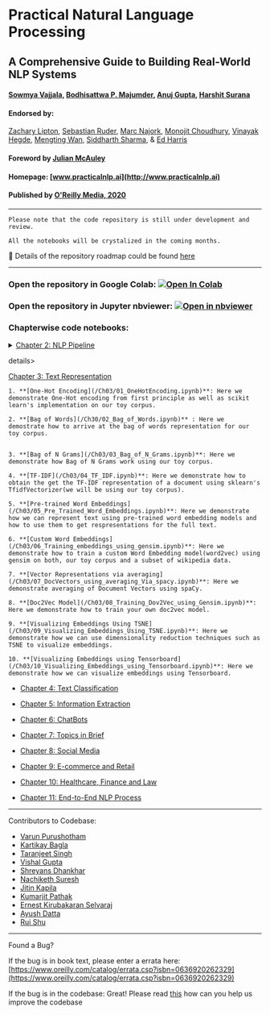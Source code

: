 # Practical Natural Language Processing
## A Comprehensive Guide to Building Real-World NLP Systems
#### [Sowmya Vajjala](https://www.linkedin.com/in/sowmya-vajjala-2a38734/), [Bodhisattwa P. Majumder](http://www.majumderb.com/), [Anuj Gupta](https://www.linkedin.com/in/anujgupta-82/), [Harshit Surana](http://harshitsurana.com/)


#### Endorsed by:
[Zachary Lipton](http://zacklipton.com/), [Sebastian Ruder](https://ruder.io/), [Marc Najork](http://marc.najork.org/), [Monojit Choudhury](https://www.microsoft.com/en-us/research/people/monojitc/), [Vinayak Hegde](https://www.linkedin.com/in/vinayakh/), [Mengting Wan](https://mengtingwan.github.io/), [Siddharth Sharma](https://www.linkedin.com/in/siddharth-sharma-31140210/), & [Ed Harris](https://www.linkedin.com/in/e10is/)
#### Foreword by [Julian McAuley](https://cseweb.ucsd.edu/~jmcauley/)


#### Homepage: [www.practicalnlp.ai](http://www.practicalnlp.ai)
#### Published by [O'Reilly Media, 2020](http://shop.oreilly.com/product/0636920262329.do)

-----------------------------------------------------------------------------------

```
Please note that the code repository is still under development and review.

All the notebooks will be crystalized in the coming months. 

```

🚩 Details of the repository roadmap could be found [here](roadmap.md)

-----------------------------------------------------------------------------------

<!-- ![](http://check-server.in/book/images/book.png =250x250)](http://practicalnlp.ai) -->

### Open the repository in Google Colab: [![Open In Colab](https://colab.research.google.com/assets/colab-badge.svg)](https://colab.research.google.com/github/practical-nlp/practical-nlp/blob/master)

### Open the repository in Jupyter nbviewer: [![Open in nbviewer](https://user-images.githubusercontent.com/2791223/29387450-e5654c72-8294-11e7-95e4-090419520edb.png)](https://nbviewer.jupyter.org/github/practical-nlp/practical-nlp/tree/master/)

### Chapterwise code notebooks:

  <details>
    <summary><a href="https://github.com/practical-nlp/practical-nlp/tree/master/Ch02" > Chapter 2: NLP Pipeline </a></summary><p>
  
   1. **[Web Scraping using BeautifulSoup](/Ch02/01_WebScraping_using_BeautifulSoup.ipynb)**: Here we demostrate to scrape a web page(we use stackoverflow.com here as an example) and parse html using bs4 to find and extract relevant information.
  2. **[Web Scraping using Scrapy](/Ch02/02_WebScraping_using_scrapy/)** : Here we demonstrate how to use scrapy to scrape data from websites and save it using a pipeline.
  3. **[Text Extraction from Images](/Ch02/03_Extracting_text_from_images_tesseract.ipynb)**: Here we demostrate how we can use py-tesseract to extract text from images. 
  4. **[Common Pre-processing Steps](/Ch02/04_Tokenization_Stemming_lemmatization_stopword_postagging.ipynb)**: Here we demonstrate the most commonly performed text pre-processing steps using various libraries. 
  5. **[Data Augmentation](/Ch02/05_Data_Augmentation_Using_NLPaug.ipynb)**: Here we demonstrate data augmentation using nlpaug.
   </p>
   </details>
   
   
 details>
    <summary><a href="(https://github.com/practical-nlp/practical-nlp/tree/master/Ch03" > Chapter 3: Text Representation </a></summary><p>
  
   
    1. **[One-Hot Encoding](/Ch03/01_OneHotEncoding.ipynb)**: Here we demonstrate One-Hot encoding from first principle as well as scikit learn's implementation on our toy corpus.

    2. **[Bag of Words](/Ch30/02_Bag_of_Words.ipynb)** : Here we demostrate how to arrive at the bag of words representation for our toy corpus.


    3. **[Bag of N Grams](/Ch03/03_Bag_of_N_Grams.ipynb)**: Here we demonstrate how Bag of N Grams work using our toy corpus.

    4. **[TF-IDF](/Ch03/04_TF_IDF.ipynb)**: Here we demonstrate how to obtain the get the TF-IDF representation of a document using sklearn's TfidfVectorizer(we will be using our toy corpus). 

    5. **[Pre-trained Word Embeddings](/Ch03/05_Pre_Trained_Word_Embeddings.ipynb)**: Here we demonstrate how we can represent text using pre-trained word embedding models and how to use them to get respresentations for the full text.

    6. **[Custom Word Embeddings](/Ch03/06_Training_embeddings_using_gensim.ipynb)**: Here we demonstrate how to train a custom Word Embedding model(word2vec) using gensim on both, our toy corpus and a subset of wikipedia data.

    7. **[Vector Representations via averaging](/Ch03/07_DocVectors_using_averaging_Via_spacy.ipynb)**: Here we demonstrate averaging of Document Vectors using spaCy.

    8. **[Doc2Vec Model](/Ch03/08_Training_Dov2Vec_using_Gensim.ipynb)**: Here we demonstrate how to train your own doc2vec model.

    9. **[Visualizing Embeddings Using TSNE](/Ch03/09_Visualizing_Embeddings_Using_TSNE.ipynb)**: Here we demonstrate how we can use dimensionality reduction techniques such as TSNE to visualize embeddings.

    10. **[Visualizing Embeddings using Tensorboard](/Ch03/10_Visualizing_Embeddings_using_Tensorboard.ipynb)**: Here we demonstrate how we can visualize embeddings using Tensorboard.

   </p>
   </details>
   


  * [Chapter 4: Text Classification](https://github.com/practical-nlp/practical-nlp/tree/master/Ch4) 
  
  * [Chapter 5: Information Extraction](https://github.com/practical-nlp/practical-nlp/tree/master/Ch5) 
  
  * [Chapter 6: ChatBots](https://github.com/practical-nlp/practical-nlp/tree/master/Ch6) 
  
  * [Chapter 7: Topics in Brief](https://github.com/practical-nlp/practical-nlp/tree/master/Ch7) 
  
  * [Chapter 8: Social Media](https://github.com/practical-nlp/practical-nlp/tree/master/Ch8) 
    
  * [Chapter 9: E-commerce and Retail ](https://github.com/practical-nlp/practical-nlp/tree/master/Ch9)

  * [Chapter 10: Healthcare, Finance and Law](https://github.com/practical-nlp/practical-nlp/tree/master/Ch10) 
    
  * [Chapter 11: End-to-End NLP Process](https://github.com/practical-nlp/practical-nlp/tree/master/Ch11)

-----------------------------------------------------------------------------------

Contributors to Codebase:

* [Varun Purushotham](https://www.linkedin.com/in/varunp2k/)
* [Kartikay Bagla](https://www.linkedin.com/in/kartikay-bagla-60638a167/)
* [Taranjeet Singh](https://www.linkedin.com/in/taranjeet7114/)
* [Vishal Gupta](https://www.linkedin.com/in/vishalg8897/)
* [Shreyans Dhankhar](https://www.linkedin.com/in/shreyans-dhankhar-501b88118/)
* [Nachiketh Suresh](https://www.linkedin.com/in/nachiketh-suresh-a4955411/)
* [Jitin Kapila](https://www.linkedin.com/in/jitinkapila/)
* [Kumarjit Pathak](https://www.linkedin.com/in/kumarjitpathak/)
* [Ernest Kirubakaran Selvaraj](https://www.linkedin.com/in/ernest-s-kirubakaran/)
* [Ayush Datta](https://www.linkedin.com/in/ayushdatta/)
* [Rui Shu](https://www.linkedin.com/in/rui-shu/)

-----------------------------------------------------------------------------------

Found a Bug?

If the bug is in book text, please enter a errata here: 
[https://www.oreilly.com/catalog/errata.csp?isbn=0636920262329](https://www.oreilly.com/catalog/errata.csp?isbn=0636920262329) 

If the bug is in the codebase:
Great! Please read [this](https://github.com/practical-nlp/practical-nlp/edit/master/Contributing.md) how can you help us improve the codebase
